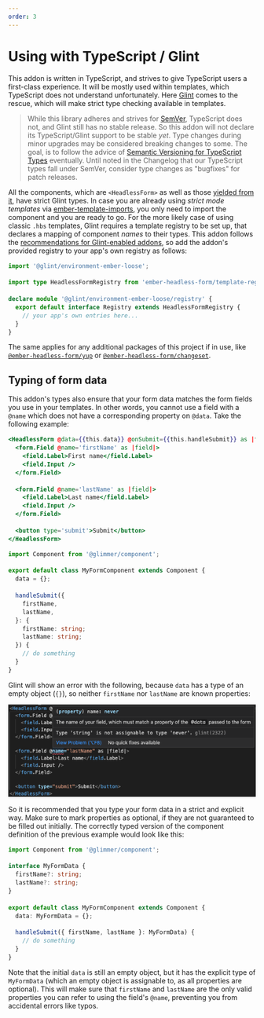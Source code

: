 ```yaml
---
order: 3
---
```


# Using with TypeScript / Glint

This addon is written in TypeScript, and strives to give TypeScript users a first-class experience. It will be mostly used within templates, which TypeScript does not understand unfortunately. Here [Glint](https://github.com/typed-ember/glint) comes to the rescue, which will make strict type checking available in templates.

> While this library adheres and strives for [SemVer](https://semver.org/), TypeScript does not, and Glint still has no stable release. So this addon will not declare its TypeScript/Glint support to be stable _yet_.
> Type changes during minor upgrades may be considered breaking changes to some.
> The goal, is to follow the advice of [Semantic Versioning for TypeScript Types](https://www.semver-ts.org/) eventually. Until noted in the Changelog that our TypeScript types fall under SemVer, consider type changes as "bugfixes" for patch releases.

All the components, which are `<HeadlessForm>` as well as those [yielded from it](./usage), have strict Glint types. In case you are already using _strict mode templates_ via [ember-template-imports](https://github.com/ember-template-imports/ember-template-imports), you only need to import the component and you are ready to go. For the more likely case of using classic `.hbs` templates, Glint requires a template registry to be set up, that declares a mapping of component _names_ to their types. This addon follows the [recommendations for Glint-enabled addons](https://typed-ember.gitbook.io/glint/using-glint/ember/using-addons#using-glint-enabled-addons), so add the addon's provided registry to your app's own registry as follows:

```ts
import '@glint/environment-ember-loose';

import type HeadlessFormRegistry from 'ember-headless-form/template-registry';

declare module '@glint/environment-ember-loose/registry' {
  export default interface Registry extends HeadlessFormRegistry {
    // your app's own entries here...
  }
}
```

The same applies for any additional packages of this project if in use, like [`@ember-headless-form/yup`](./validation/yup) or [`@ember-headless-form/changeset`](./validation/ember-changeset).

## Typing of form data

This addon's types also ensure that your form data matches the form fields you use in your templates. In other words, you cannot use a field with a `@name` which does not have a corresponding property on `@data`. Take the following example:

```hbs
<HeadlessForm @data={{this.data}} @onSubmit={{this.handleSubmit}} as |form|>
  <form.Field @name='firstName' as |field|>
    <field.Label>First name</field.Label>
    <field.Input />
  </form.Field>

  <form.Field @name='lastName' as |field|>
    <field.Label>Last name</field.Label>
    <field.Input />
  </form.Field>

  <button type='submit'>Submit</button>
</HeadlessForm>
```

```ts
import Component from '@glimmer/component';

export default class MyFormComponent extends Component {
  data = {};

  handleSubmit({
    firstName,
    lastName,
  }: {
    firstName: string;
    lastName: string;
  }) {
    // do something
  }
}
```

Glint will show an error with the following, because `data` has a type of an empty object (`{}`), so neither `firstName` nor `lastName` are known properties:

![Glint error from unknown field name](./glint-name-error.png)

So it is recommended that you type your form data in a strict and explicit way. Make sure to mark properties as optional, if they are not guaranteed to be filled out initially. The correctly typed version of the component definition of the previous example would look like this:

```ts
import Component from '@glimmer/component';

interface MyFormData {
  firstName?: string;
  lastName?: string;
}

export default class MyFormComponent extends Component {
  data: MyFormData = {};

  handleSubmit({ firstName, lastName }: MyFormData) {
    // do something
  }
}
```

Note that the initial `data` is still an empty object, but it has the explicit type of `MyFormData` (which an empty object is assignable to, as all properties are optional). This will make sure that `firstName` and `lastName` are the only valid properties you can refer to using the field's `@name`, preventing you from accidental errors like typos.
